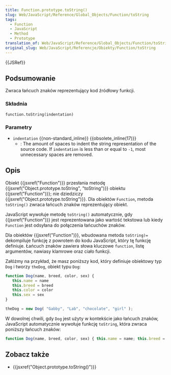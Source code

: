 ```yaml
---
title: Function.prototype.toString()
slug: Web/JavaScript/Reference/Global_Objects/Function/toString
tags:
  - Function
  - JavaScript
  - Method
  - Prototype
translation_of: Web/JavaScript/Reference/Global_Objects/Function/toString
original_slug: Web/JavaScript/Referencje/Obiekty/Function/toString
---
```

{{JSRef}}

## Podsumowanie

Zwraca łańcuch znaków reprezentujący kod źródłowy funkcji.

### Składnia

    function.toString(indentation)

### Parametry

- `indentation` {{non-standard_inline}} {{obsolete_inline(17)}}
  - : The amount of spaces to indent the string representation of the source code. If `indentation` is less than or equal to `-1`, most unnecessary spaces are removed.

## Opis

Obiekt {{jsxref("Function")}} przesłania metodę {{jsxref("Object.prototype.toString", "toString")}} obiektu {{jsxref("Function")}}; nie dziedziczy {{jsxref("Object.prototype.toString")}}. Dla obiektów `Function`, metoda `toString()` zwraca łańcuch znaków reprezentujący obiekt.

JavaScript wywołuje metodę `toString()` automatycznie, gdy {{jsxref("Function")}} jest reprezentowana jako wartość tekstowa lub kiedy `Function` jest odsyłana do połączenia łańcuchów znaków.

Dla obiektów {{jsxref("Function")}}, wbudowana metoda `toString)=` dekompiluje funkcję z powrotem do kodu JavaScript, który tę funkcję definiuje. Łańcuch znaków zawiera słowa kluczowe `function`, listę argumentów, nawiasy klamrowe oraz ciało funkcji.

Załóżmy na przykład, że masz poniższy kod, który definiuje obiektowy typ `Dog` i tworzy `theDog`, obiekt typu `Dog`:

```js
function Dog(name, breed, color, sex) {
   this.name = name
   this.breed = breed
   this.color = color
   this.sex = sex
}

theDog = new Dog( "Gabby", "Lab", "chocolate", "girl" );
```

W dowolnej chwili, gdy `Dog` jest użyty w kontekście jako łańcuch znaków, JavaScript automatycznie wywołuje funkcję `toString`, która zwraca poniższy łańcuch znaków:

```js
function Dog(name, breed, color, sex) { this.name = name; this.breed = breed; this.color = color; this.sex = sex; }
```

## Zobacz także

- {{jsxref("Object.prototype.toString()")}}
